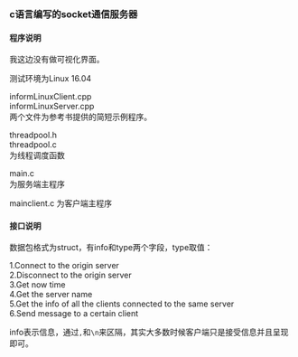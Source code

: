 ### c语言编写的socket通信服务器

#### 程序说明

我这边没有做可视化界面。

测试环境为Linux 16.04

informLinuxClient.cpp   
informLinuxServer.cpp   
两个文件为参考书提供的简短示例程序。

threadpool.h   
threadpool.c    
为线程调度函数

main.c   
为服务端主程序

mainclient.c
为客户端主程序


#### 接口说明

数据包格式为struct，有info和type两个字段，type取值：

1.Connect to the origin server   
2.Disconnect to the origin server   
3.Get now time  
4.Get the server name     
5.Get the info of all the clients connected to the same server   
6.Send message to a certain client   

info表示信息，通过`,`和`\n`来区隔，其实大多数时候客户端只是接受信息并且呈现即可。


